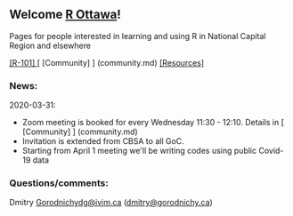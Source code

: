 <!-- # r-ottawa [https://IVI-M.github.io/r-ottawa/](https://IVI-M.github.io/r-ottawa/)
R Ottawa: Learning and using R together in National Capital Region - Resouces for weekly meet-ups -->


## Welcome [R Ottawa](https://ivi-m.github.io/r-ottawa/)! 
Pages for people interested in learning and using R in National Capital Region and elsewhere

<!-- 
[ [R-101 (beginners)] ](r101.md) [ [Weekly meet-up] ](weekly.md)
[ [Resources] ](get.md)  
[ [Tools, Tricks, Tips] ](ttt.md) 
[[Community]](community.md) [ [About] ](about.md)
-->

[ [R-101] ](r101.md) 
[ [Community] ] (community.md)
[ [Resources] ](resources.md)  


### News:   
2020-03-31:    
- Zoom meeting is booked for every Wednesday 11:30 - 12:10. Details in [ [Community] ] (community.md)
- Invitation is extended from CBSA to all GoC.  
- Starting from April 1 meeting we'll be writing codes using public Covid-19 data



### Questions/comments:

Dmitry Gorodnichydg@ivim.ca (dmitry@gorodnichy.ca) 
<!-- Questions/comments: dg@ivim.ca (dmitry@gorodnichy.ca) or via gcconnex.ca -->

